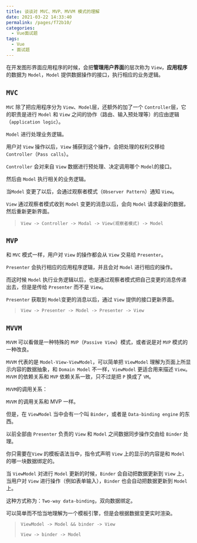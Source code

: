 ```yaml
---
title: 谈谈对 MVC、MVP、MVVM 模式的理解
date: 2021-03-22 14:33:40
permalink: /pages/f72b10/
categories:
  - Vue面试题
tags:
  - Vue
  - 面试题
---
```


在开发图形界面应用程序的时候，会把**管理用户界面**的层次称为 `View`，**应用程序**的数据为 `Model`，`Model` 提供数据操作的接口，执行相应的业务逻辑。

## `MVC`

`MVC` 除了把应用程序分为 `View`、`Model`层，还额外的加了一个 `Controller`层，它的职责是进行 `Model` 和 `View` 之间的协作（路由、输入预处理等）的应由逻辑（`application logic`）。

`Model` 进行处理业务逻辑。

用户对 `View` 操作以后，`View` 捕获到这个操作，会把处理的权利交移给`Controller`（`Pass calls`）。

`Controller` 会对来自 `View` 数据进行预处理、决定调用哪个 `Model`的接口。

然后由 `Model` 执行相关的业务逻辑。

当`Model` 变更了以后，会通过观察者模式（`Observer Pattern`）通知 `View`。

`View` 通过观察者模式收到 `Model` 变更的消息以后，会向 `Model` 请求最新的数据，然后重新更新界面。

> `View -> Controller -> Modal -> View(观察者模式) -> Model`

## `MVP`

和 `MVC` 模式一样，用户对 `View` 的操作都会从 `View` 交易给 `Presenter`。

`Presenter` 会执行相应的应用程序逻辑，并且会对 `Model` 进行相应的操作。

而这时候 `Model` 执行业务逻辑以后，也是通过观察者模式把自己变更的消息传递出去，但是是传给 `Presenter` 而不是 `View`。

`Presenter` 获取到 `Model`变更的消息以后，通过 `View` 提供的接口更新界面。

> `View -> Presenter -> Model -> Presenter -> View`

## `MVVM`

`MVVM` 可以看做是一种特殊的 `MVP`（`Passive View`）模式，或者说是对 `MVP` 模式的一种改良。

`MVVM` 代表的是 `Model-View-ViewModel`，可以简单把 `ViewModel` 理解为页面上所显示内容的数据抽象，和 `Domain Model` 不一样，`ViewModel` 更适合用来描述 `View`。 `MVVM` 的依赖关系和 `MVP` 依赖关系一致，只不过是把 `P` 换成了 `VM`。

`MVVM`的调用关系：

`MVVM` 的调用关系和 MVP 一样。

但是，在 `ViewModel` 当中会有一个叫 `Binder`，或者是 `Data-binding engine` 的东西。

以前全部由 `Presenter` 负责的 `View` 和 `Model` 之间数据同步操作交由给 `Binder` 处理。

你只需要在`View` 的模板语法当中，指令式声明 `View` 上的显示的内容是和 `Model` 的哪一块数据绑定的。

当 `ViewModel` 对进行 `Model` 更新的时候，`Binder` 会自动把数据更新到 `View` 上，当用户对 `View` 进行操作（例如表单输入），`Binder` 也会自动把数据更新到 `Model` 上。

这种方式称为：`Two-way data-binding`，双向数据绑定。

可以简单而不恰当地理解为一个模板引擎，但是会根据数据变更实时渲染。

> `ViewModel -> Model && binder -> View`
>
> `View -> binder -> Model`
